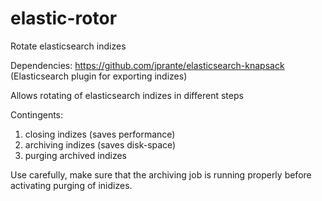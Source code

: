 elastic-rotor
=============

Rotate elasticsearch indizes

Dependencies: https://github.com/jprante/elasticsearch-knapsack (Elasticsearch plugin for exporting indizes)

Allows rotating of elasticsearch indizes in different steps

Contingents:
1. closing indizes (saves performance)
2. archiving indizes (saves disk-space)
3. purging archived indizes

Use carefully, make sure that the archiving job is running properly before activating purging of inidizes.
